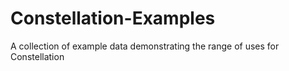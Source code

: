 # Constellation-Examples
A collection of example data demonstrating the range of uses for Constellation
